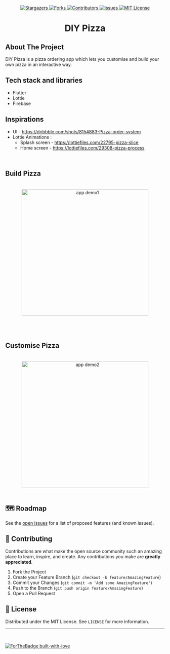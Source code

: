 <p align="center">
  <a href="https://github.com/viral-sangani/coding-challenge-2021/stargazers">
    <img alt="Stargazers" src="https://img.shields.io/github/stars/viral-sangani/coding-challenge-2021.svg?style=for-the-badge"/>
  </a>
  <a href="https://github.com/viral-sangani/coding-challenge-2021/network/members">
    <img alt="Forks" src="https://img.shields.io/github/forks/viral-sangani/coding-challenge-2021.svg?style=for-the-badge"/>
  </a>
  <a href="https://github.co/viral-sangani/coding-challenge-2021r/graphs/contributors">
    <img alt="Contributors" src="https://img.shields.io/github/contributors/viral-sangani/coding-challenge-2021.svg?style=for-the-badge"/>
  </a>
  <a href="https://github.com/viral-sangani/coding-challenge-2021/issues">
    <img alt="Issues" src="https://img.shields.io/github/issues/viral-sangani/coding-challenge-2021.svg?style=for-the-badge"/>
  </a>
  <a href="https://github.com/viral-sangani/coding-challenge-2021">
    <img alt="MIT License" src="https://img.shields.io/github/license/manaspratap/ARVideoBrowser.svg?style=for-the-badge"/>
  </a>
</p>

<p align="center">
  <h1 align="center">DIY Pizza</h1>
</p>

## About The Project

DIY Pizza is a pizza ordering app which lets you customise and build your own pizza in an interactive way.

## Tech stack and libraries
 - Flutter
 - Lottie
 - Firebase

## Inspirations

 - UI - https://dribbble.com/shots/8154883-Pizza-order-system
 - Lottie Animations :
    - Splash screen - https://lottiefiles.com/22795-pizza-slice
    - Home screen - https://lottiefiles.com/29308-pizza-process


<br/>

## Build Pizza
<p align="center" style='padding: 20px 50px;'>
 <img src="./assets/demo/build-pizza.gif" alt='app demo1' height='400px'/>
</p>

<br/>

##  Customise Pizza
<p align="center" style='padding: 20px 50px;'>
 <img src="./assets/demo/customize-pizza.gif" alt='app demo2' height='400px'/>
</p>

## 🗺 Roadmap

See the [open issues](https://github.com/viral-sangani/coding-challenge-2021/issues) for a list of proposed features (and known issues).

## 🤝 Contributing

Contributions are what make the open source community such an amazing place to learn, inspire, and create. Any contributions you make are **greatly appreciated**.

1. Fork the Project
2. Create your Feature Branch (`git checkout -b feature/AmazingFeature`)
3. Commit your Changes (`git commit -m 'Add some AmazingFeature'`)
4. Push to the Branch (`git push origin feature/AmazingFeature`)
5. Open a Pull Request

## 📝 License

Distributed under the MIT License. See `LICENSE` for more information.

---

<br />

[![ForTheBadge built-with-love](http://ForTheBadge.com/images/badges/built-with-love.svg)](https://github.com/viral-sangani/coding-challenge-2021/)
